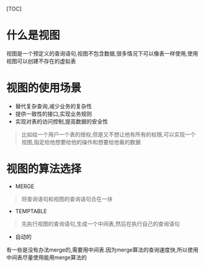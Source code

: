 [TOC]
# 什么是视图
视图是一个预定义的查询语句,视图不包含数据,很多情况下可以像表一样使用,使用视图可以创建不存在的虚拟表

# 视图的使用场景
- 替代复杂查询,减少业务的复杂性
- 提供一致性的接口,实现业务规则
- 实现对表的访问控制,提高数据的安全性

>比如给一个用户一个表的授权,但是又不想让他有所有的权限,可以实现一个视图,指定给他想要给他的操作和想要给他看的数据

# 视图的算法选择
- MERGE
>将查询语句和视图的查询语句合在一块
- TEMPTABLE
>先执行视图的查询语句,生成一个中间表,然后在执行自己的查询语句
- 自动的 

有一些是没有办法merge的,需要用中间表.因为merge算法的查询速度快,所以使用中间表尽量使用能用merge算法的
